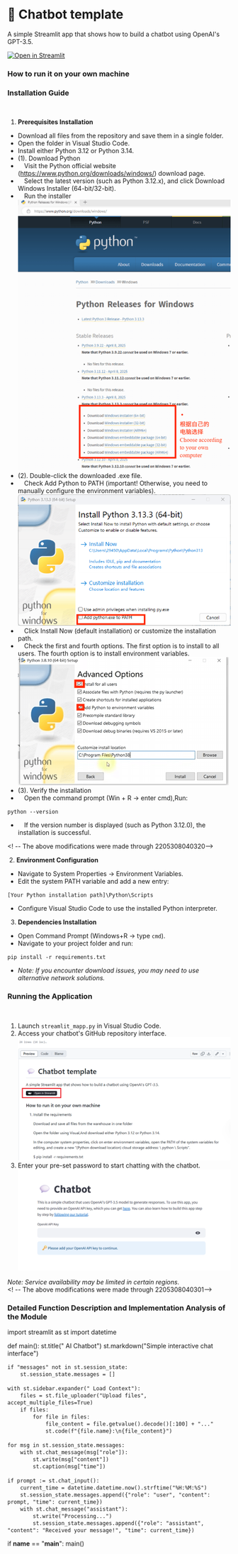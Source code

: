# 💬 Chatbot template

A simple Streamlit app that shows how to build a chatbot using OpenAI's GPT-3.5.

[![Open in Streamlit](https://static.streamlit.io/badges/streamlit_badge_black_white.svg)](https://chatbot-template.streamlit.app/)

### How to run it on your own machine

### Installation Guide
﻿
1. **Prerequisites Installation**
- Download all files from the repository and save them in a single folder.
- Open the folder in Visual Studio Code.
- Install either Python 3.12 or Python 3.14.
- (1). Download Python
- &emsp;Visit the Python official website (https://www.python.org/downloads/windows/) download page.
- &emsp;Select the latest version (such as Python 3.12.x), and click Download Windows Installer (64-bit/32-bit).
- &emsp;Run the installer<br>
![images](images/03.png)
- (2). Double-click the downloaded .exe file.
- &emsp;Check Add Python to PATH (important! Otherwise, you need to manually configure the environment variables).<br>
![images](images/04.png)
- &emsp;Click Install Now (default installation) or customize the installation path.
- &emsp;Check the first and fourth options. The first option is to install to all users. The fourth option is to install environment variables.<br>
![images](images/05.png)
- (3). Verify the installation
- &emsp;Open the command prompt (Win + R → enter cmd),Run:
```
python --version
```
- &emsp;If the version number is displayed (such as Python 3.12.0), the installation is successful.

<! -- The above modifications were made through 2205308040320--><br> 

﻿
2. **Environment Configuration**
- Navigate to System Properties → Environment Variables.
- Edit the system PATH variable and add a new entry:
```
[Your Python installation path]\Python\Scripts
```
- Configure Visual Studio Code to use the installed Python interpreter.
﻿
3. **Dependencies Installation**
- Open Command Prompt (Windows+R → type `cmd`).
- Navigate to your project folder and run:
```
pip install -r requirements.txt
```
- *Note: If you encounter download issues, you may need to use alternative network solutions.*

### Running the Application
﻿
1. Launch `streamlit_mapp.py` in Visual Studio Code.
2. Access your chatbot's GitHub repository interface.<br>
![images](images/01.png)
3. Enter your pre-set password to start chatting with the chatbot.<br>
![images](images/02.png)
   
*Note: Service availability may be limited in certain regions.*
<br>
<! -- The above modifications were made through 2205308040301-->
  
### Detailed Function Description and Implementation Analysis of the Module
import streamlit as st
import datetime

def main():
    st.title(" AI Chatbot")
    st.markdown("Simple interactive chat interface")

    if "messages" not in st.session_state:
        st.session_state.messages = []

    with st.sidebar.expander(" Load Context"):
        files = st.file_uploader("Upload files", accept_multiple_files=True)
        if files:
            for file in files:
                file_content = file.getvalue().decode()[:100] + "..."
                st.code(f"{file.name}:\n{file_content}")

    for msg in st.session_state.messages:
        with st.chat_message(msg["role"]):
            st.write(msg["content"])
            st.caption(msg["time"])

    if prompt := st.chat_input():
        current_time = datetime.datetime.now().strftime("%H:%M:%S")
        st.session_state.messages.append({"role": "user", "content": prompt, "time": current_time})
        with st.chat_message("assistant"):
            st.write("Processing...")
            st.session_state.messages.append({"role": "assistant", "content": "Received your message!", "time": current_time})

if __name__ == "__main__":
    main()

